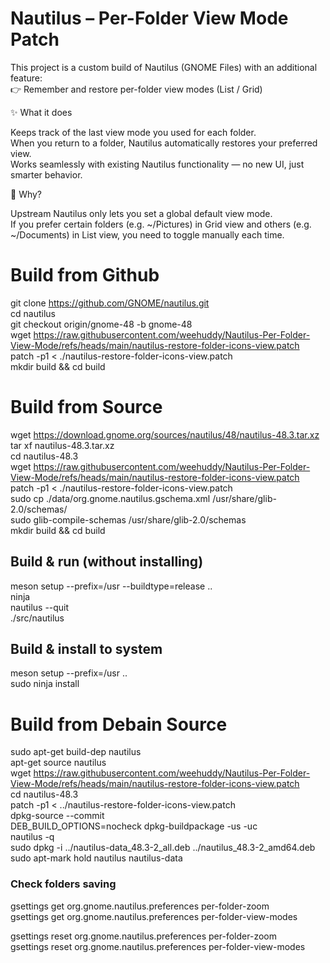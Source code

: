 # Nautilus – Per-Folder View Mode Patch

This project is a custom build of Nautilus (GNOME Files) with an additional feature: \
👉 Remember and restore per-folder view modes (List / Grid)

✨ What it does

Keeps track of the last view mode you used for each folder. \
When you return to a folder, Nautilus automatically restores your preferred view. \
Works seamlessly with existing Nautilus functionality — no new UI, just smarter behavior.

🔧 Why?

Upstream Nautilus only lets you set a global default view mode. \
If you prefer certain folders (e.g. ~/Pictures) in Grid view and others (e.g. ~/Documents) in List view, you need to toggle manually each time.

# Build from Github ###
git clone https://github.com/GNOME/nautilus.git \
cd nautilus \
git checkout origin/gnome-48 -b gnome-48 \
wget https://raw.githubusercontent.com/weehuddy/Nautilus-Per-Folder-View-Mode/refs/heads/main/nautilus-restore-folder-icons-view.patch \
patch -p1 < ./nautilus-restore-folder-icons-view.patch \
mkdir build && cd build

# Build from Source 
wget https://download.gnome.org/sources/nautilus/48/nautilus-48.3.tar.xz \
tar xf nautilus-48.3.tar.xz \
cd nautilus-48.3 \
wget https://raw.githubusercontent.com/weehuddy/Nautilus-Per-Folder-View-Mode/refs/heads/main/nautilus-restore-folder-icons-view.patch \
patch -p1 < ./nautilus-restore-folder-icons-view.patch \
sudo cp ./data/org.gnome.nautilus.gschema.xml /usr/share/glib-2.0/schemas/ \
sudo glib-compile-schemas /usr/share/glib-2.0/schemas \
mkdir build && cd build

## Build & run (without installing) ###
meson setup --prefix=/usr --buildtype=release .. \
ninja \
nautilus --quit \
./src/nautilus 

## Build & install to system ###
meson setup --prefix=/usr .. \
sudo ninja install

# Build from Debain Source ###
sudo apt-get build-dep nautilus \
apt-get source nautilus \
wget https://raw.githubusercontent.com/weehuddy/Nautilus-Per-Folder-View-Mode/refs/heads/main/nautilus-restore-folder-icons-view.patch \
cd nautilus-48.3 \
patch -p1 < ../nautilus-restore-folder-icons-view.patch \
dpkg-source --commit \
DEB_BUILD_OPTIONS=nocheck dpkg-buildpackage -us -uc \
nautilus -q \
sudo dpkg -i ../nautilus-data_48.3-2_all.deb ../nautilus_48.3-2_amd64.deb \
sudo apt-mark hold nautilus nautilus-data 

### Check folders saving 
gsettings get org.gnome.nautilus.preferences per-folder-zoom \
gsettings get org.gnome.nautilus.preferences per-folder-view-modes

gsettings reset org.gnome.nautilus.preferences per-folder-zoom \
gsettings reset org.gnome.nautilus.preferences per-folder-view-modes
